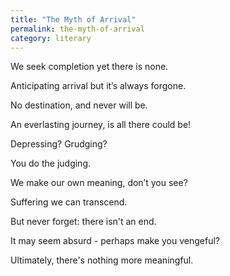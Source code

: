 ```yaml
---
title: "The Myth of Arrival"
permalink: the-myth-of-arrival
category: literary
---
```


We seek completion yet there is none.

Anticipating arrival but it’s always forgone.

No destination, and never will be.

An everlasting journey, is all there could be!

Depressing? Grudging?

You do the judging.

We make our own meaning, don’t you see?

Suffering we can transcend.

But never forget: there isn't an end.

It may seem absurd - perhaps make you vengeful?

Ultimately, there's nothing more meaningful.
